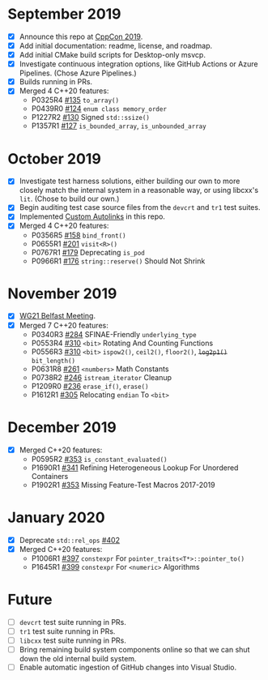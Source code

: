 # September 2019
- [x] Announce this repo at [CppCon 2019](https://cppcon.org/).
- [x] Add initial documentation: readme, license, and roadmap.
- [x] Add initial CMake build scripts for Desktop-only msvcp.
- [x] Investigate continuous integration options, like GitHub Actions or Azure Pipelines. (Chose Azure Pipelines.)
- [x] Builds running in PRs.
- [x] Merged 4 C++20 features:
  - P0325R4 [#135](https://github.com/microsoft/STL/pull/135) `to_array()`
  - P0439R0 [#124](https://github.com/microsoft/STL/pull/124) `enum class memory_order`
  - P1227R2 [#130](https://github.com/microsoft/STL/pull/130) Signed `std::ssize()`
  - P1357R1 [#127](https://github.com/microsoft/STL/pull/127) `is_bounded_array`, `is_unbounded_array`

# October 2019
- [x] Investigate test harness solutions, either building our own to more closely match the internal system in a reasonable way, or using libcxx's `lit`. (Chose to build our own.)
- [x] Begin auditing test case source files from the `devcrt` and `tr1` test suites.
- [x] Implemented [Custom Autolinks](https://github.com/microsoft/STL/wiki/Custom-Autolinks) in this repo.
- [x] Merged 4 C++20 features:
  - P0356R5 [#158](https://github.com/microsoft/STL/pull/158) `bind_front()`
  - P0655R1 [#201](https://github.com/microsoft/STL/pull/201) `visit<R>()`
  - P0767R1 [#179](https://github.com/microsoft/STL/pull/179) Deprecating `is_pod`
  - P0966R1 [#176](https://github.com/microsoft/STL/pull/176) `string::reserve()` Should Not Shrink

# November 2019
- [x] [WG21 Belfast Meeting](https://wg21.link/n4814).
- [x] Merged 7 C++20 features:
  - P0340R3 [#284](https://github.com/microsoft/STL/pull/284) SFINAE-Friendly `underlying_type`
  - P0553R4 [#310](https://github.com/microsoft/STL/pull/310) `<bit>` Rotating And Counting Functions
  - P0556R3 [#310](https://github.com/microsoft/STL/pull/310) `<bit>` `ispow2()`, `ceil2()`, `floor2()`, ~~`log2p1()`~~ `bit_length()`
  - P0631R8 [#261](https://github.com/microsoft/STL/pull/261) `<numbers>` Math Constants
  - P0738R2 [#246](https://github.com/microsoft/STL/pull/246) `istream_iterator` Cleanup
  - P1209R0 [#236](https://github.com/microsoft/STL/pull/236) `erase_if()`, `erase()`
  - P1612R1 [#305](https://github.com/microsoft/STL/pull/305) Relocating `endian` To `<bit>`

# December 2019
- [x] Merged C++20 features:
  - P0595R2 [#353](https://github.com/microsoft/STL/pull/353) `is_constant_evaluated()`
  - P1690R1 [#341](https://github.com/microsoft/STL/pull/341) Refining Heterogeneous Lookup For Unordered Containers
  - P1902R1 [#353](https://github.com/microsoft/STL/pull/353) Missing Feature-Test Macros 2017-2019

# January 2020
- [x] Deprecate `std::rel_ops` [#402](https://github.com/microsoft/STL/pull/402)
- [x] Merged C++20 features:
  - P1006R1 [#397](https://github.com/microsoft/STL/pull/397) `constexpr` For `pointer_traits<T*>::pointer_to()`
  - P1645R1 [#399](https://github.com/microsoft/STL/pull/399) `constexpr` For `<numeric>` Algorithms

# Future
- [ ] `devcrt` test suite running in PRs.
- [ ] `tr1` test suite running in PRs.
- [ ] `libcxx` test suite running in PRs.
- [ ] Bring remaining build system components online so that we can shut down the old internal build system.
- [ ] Enable automatic ingestion of GitHub changes into Visual Studio.